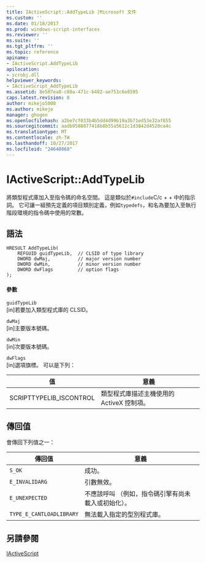 ```yaml
---
title: IActiveScript::AddTypeLib |Microsoft 文件
ms.custom: ''
ms.date: 01/18/2017
ms.prod: windows-script-interfaces
ms.reviewer: ''
ms.suite: ''
ms.tgt_pltfrm: ''
ms.topic: reference
apiname:
- IActiveScript.AddTypeLib
apilocation:
- scrobj.dll
helpviewer_keywords:
- IActiveScript_AddTypeLib
ms.assetid: 8e507ea8-c80a-471c-b482-ae753c6e8595
caps.latest.revision: 8
author: mikejo5000
ms.author: mikejo
manager: ghogen
ms.openlocfilehash: a2be7cf033b4b5dd4d99b19a3b71ed53e32af855
ms.sourcegitcommit: aadb9588877418b8b55a5612c1d3842d4520ca4c
ms.translationtype: MT
ms.contentlocale: zh-TW
ms.lasthandoff: 10/27/2017
ms.locfileid: "24640868"
---
```

# <a name="iactivescriptaddtypelib"></a>IActiveScript::AddTypeLib
將類型程式庫加入至指令碼的命名空間。 這是類似於`#include`C/c + + 中的指示詞。 它可讓一組預先定義的項目類別定義，例如`typedefs`，和名為要加入至執行階段環境的指令碼中使用的常數。  
  
## <a name="syntax"></a>語法  
  
```  
HRESULT AddTypeLib(  
    REFGUID guidTypeLib,  // CLSID of type library  
    DWORD dwMaj,          // major version number  
    DWORD dwMin,          // minor version number  
    DWORD dwFlags         // option flags  
);  
```  
  
#### <a name="parameters"></a>參數  
 `guidTypeLib`  
 [in]若要加入類型程式庫的 CLSID。  
  
 `dwMaj`  
 [in]主要版本號碼。  
  
 `dwMin`  
 [in]次要版本號碼。  
  
 `dwFlags`  
 [in]選項旗標。 可以是下列：  
  
|值|意義|  
|-----------|-------------|  
|SCRIPTTYPELIB_ISCONTROL|類型程式庫描述主機使用的 ActiveX 控制項。|  
  
## <a name="return-value"></a>傳回值  
 會傳回下列值之一：  
  
|傳回值|意義|  
|------------------|-------------|  
|`S_OK`|成功。|  
|`E_INVALIDARG`|引數無效。|  
|`E_UNEXPECTED`|不應該呼叫 （例如，指令碼引擎有尚未載入或初始化）。|  
|`TYPE_E_CANTLOADLIBRARY`|無法載入指定的型別程式庫。|  
  
## <a name="see-also"></a>另請參閱  
 [IActiveScript](../../winscript/reference/iactivescript.md)